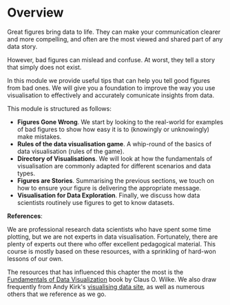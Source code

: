 # Overview

Great figures bring data to life. They can make your communication clearer and more compelling, and often are the most viewed and shared part of any data story.

However, bad figures can mislead and confuse. At worst, they tell a story that simply does not exist.

In this module we provide useful tips that can help you tell good figures from bad ones. We will give you a foundation to improve the way you use visualisation to effectively and accurately comunicate insights from data.

This module is structured as follows:
- **Figures Gone Wrong**. We start by looking to the real-world for examples of bad figures to show how easy it is to (knowingly or unknowingly) make mistakes.
- **Rules of the data visualisation game**. A whip-round of the basics of data visualisation (rules of the game).
- **Directory of Visualisations**. We will look at how the fundamentals of visualisation are commonly adapted for different scenarios and data types.
- **Figures are Stories**. Summarising the previous sections, we touch on how to ensure your figure is delivering the appropriate message.
- **Visualisation for Data Exploration**. Finally, we discuss how data scientists routinely use figures to get to know datasets.


**References**:

We are professional research data scientists who have spent some time plotting, but we are not experts in data visualisation.  Fortunately, there are plenty of experts out there who offer excellent pedagogical material. This course is mostly based on these resources, with a sprinkling of hard-won lessons of our own.

The resources that has influenced this chapter the most is the [Fundamentals of Data Visualization](https://clauswilke.com/dataviz/) book by Claus O. Wilke. We also draw frequently from Andy Kirk's [visualising data site](https://www.visualisingdata.com/), as well as numerous others that we reference as we go.
